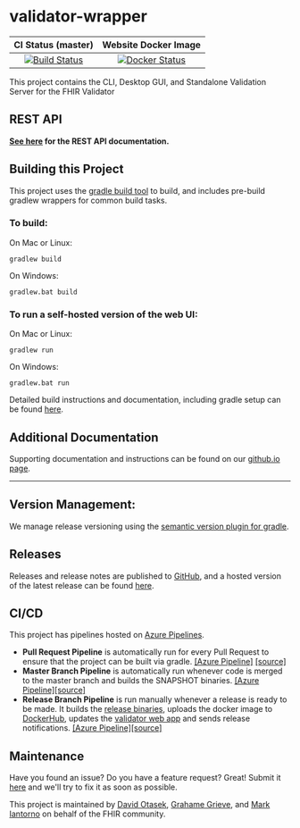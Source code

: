 <!---
 ____________________
|                    |
|  N  O  T  I  C  E  |
|____________________|

Please maintain this README.md as a linkable document, as other documentation may link back to it. The following sections should appear consistently in all updates to this document to maintain linkability:

## Building this Project
## Releases
## CI/CD
## Maintenance

--->

# validator-wrapper


| CI Status (master) | Website Docker Image |
| :---: | :---: |
| [![Build Status][Badge-AzureMasterPipeline]][Link-AzureMasterPipeline] | [![Docker Status][Badge-DockerHub]][Link-DockerHub] |


This project contains the CLI, Desktop GUI, and Standalone Validation Server for the FHIR Validator

## REST API

**[See here](rest-api.md) for the REST API documentation.**

## Building this Project

This project uses the [gradle build tool][Link-GradleWebpage] to build, and includes pre-build gradlew wrappers for common build tasks. 

### To build:

On Mac or Linux:

```
gradlew build
```

On Windows:

```
gradlew.bat build
```

### To run a self-hosted version of the web UI:

On Mac or Linux:

```
gradlew run
```

On Windows:

```
gradlew.bat run
```

Detailed build instructions and documentation, including gradle setup can be found [here][Link-GithubIOBuilding].

## Additional Documentation
Supporting documentation and instructions can be found on our [github.io page][Link-GithubIO].

---
## Version Management:
We manage release versioning using the [semantic version plugin for gradle][Link-SemanticVersionPlugin]. 


## Releases

Releases and release notes are published to [GitHub][Link-GithubReleases], and a hosted version of the latest release can be found [here][Link-ValidatorWebsite].

## CI/CD

This project has pipelines hosted on [Azure Pipelines][Link-AzureProject]. 

* **Pull Request Pipeline** is automatically run for every Pull Request to ensure that the project can be built via gradle. [[Azure Pipeline]][Link-AzurePullRequestPipeline] [[source]](pull-request-pipeline.yml)
* **Master Branch Pipeline** is automatically run whenever code is merged to the master branch and builds the SNAPSHOT binaries. [[Azure Pipeline]][Link-AzureMasterPipeline][[source]](master-branch-pipeline.yml)
* **Release Branch Pipeline** is run manually whenever a release is ready to be made. It builds the [release binaries](#releases), uploads the docker image to [DockerHub][Link-DockerHub], updates the [validator web app][Link-ValidatorWebsite] and sends release notifications. [[Azure Pipeline]][Link-AzureReleasePipeline][[source]](release-branch-pipeline.yml)


## Maintenance

Have you found an issue? Do you have a feature request? Great! Submit it [here][Link-GithubIssues] and we'll try to fix it as soon as possible.

This project is maintained by [David Otasek][Link-davidGithub], [Grahame Grieve][Link-grahameGithub], and [Mark Iantorno][Link-markGithub] on behalf of the FHIR community.

[Link-DockerHub]: https://hub.docker.com/repository/docker/markiantorno/validator-wrapper/general


[Link-GithubCoreLatestRelease]: https://github.com/hapifhir/org.hl7.fhir.core/releases/latest
[Link-GithubReleases]: https://github.com/hapifhir/org.hl7.fhir.validator-wrapper/releases
[Link-GithubIssues]: https://github.com/hapifhir/org.hl7.fhir.validator-wrapper/issues
[Link-GradleWebpage]: https://gradle.org/
[Link-GradleKotlinDSLPrimer]: https://docs.gradle.org/current/userguide/kotlin_dsl.html
[Link-GradleInstall]: https://gradle.org/install/
[Link-GradleWrapper]: https://docs.gradle.org/current/userguide/gradle_wrapper.html
[Link-ValidatorConfluence]: https://confluence.hl7.org/display/FHIR/Using+the+FHIR+Validator
[Link-SemanticVersionPlugin]: https://github.com/ethauvin/semver-gradle

[Link-ValidatorWebsite]: https://validator.fhir.org/

[Link-GithubIO]: https://hl7.github.io/docs/validator-wrapper
[Link-GithubIOBuilding]: https://hl7.github.io/docs/validator-wrapper/building

[Link-AzureProject]: https://dev.azure.com/fhir-pipelines/validator-wrapper
[Badge-AzureMasterPipeline]: https://dev.azure.com/fhir-pipelines/validator-wrapper/_apis/build/status/Master%20Branch%20Pipeline?branchName=master
[Link-AzureMasterPipeline]: https://dev.azure.com/fhir-pipelines/validator-wrapper/_build?definitionId=38
[Link-AzurePullRequestPipeline]: https://dev.azure.com/fhir-pipelines/validator-wrapper/_build?definitionId=39
[Link-AzureReleasePipeline]: https://dev.azure.com/fhir-pipelines/validator-wrapper/_build?definitionId=40

[Badge-DockerHub]: https://img.shields.io/docker/v/markiantorno/validator-wrapper

[Link-davidGithub]: https://github.com/dotasek
[Link-grahameGithub]: https://github.com/grahamegrieve
[Link-markGithub]: https://github.com/markiantorno
